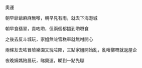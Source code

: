 奧運

朝早爺爺麻麻無嚟，朝早見有雨，就去下海港城

朝早食翡翠，貴咗啲，但兩個都搵到啲嘢食

之後去反斗城玩，家姐無咗雪糕車就無咁開心

兩條友去咗冒險樂園又玩咗陣，三點家姐開始亂，亂咁擲嘢就返屋企

夜晚姨媽陪晨玩，睇奧運，睇到一點先瞓
